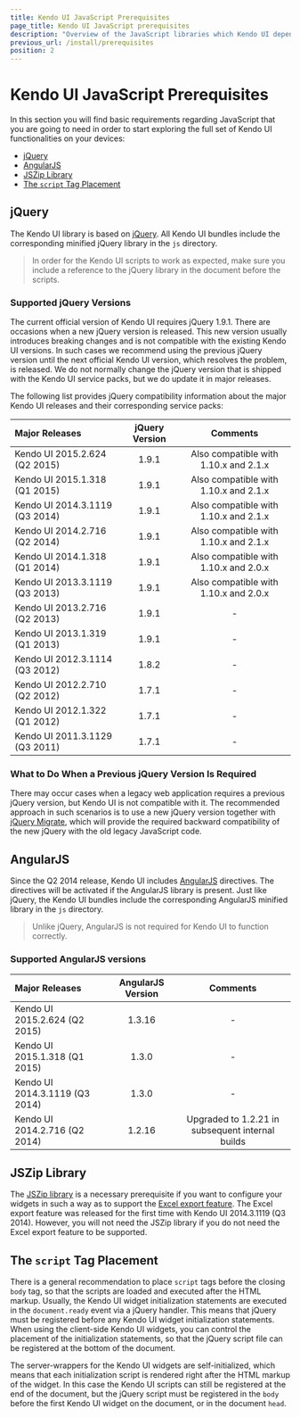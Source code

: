 ```yaml
---
title: Kendo UI JavaScript Prerequisites
page_title: Kendo UI JavaScript prerequisites
description: "Overview of the JavaScript libraries which Kendo UI depends on"
previous_url: /install/prerequisites
position: 2
---
```


# Kendo UI JavaScript Prerequisites

In this section you will find basic requirements regarding JavaScript that you are going to need in order to start exploring the full set of Kendo UI functionalities on your devices:  

* [jQuery](http://docs.telerik.com/kendo-ui/install/prerequisites#jquery)
* [AngularJS](http://docs.telerik.com/kendo-ui/install/prerequisites#angularjs)
* [JSZip Library](http://docs.telerik.com/kendo-ui/install/prerequisites#jszip-library) 
* [The `script` Tag Placement](http://docs.telerik.com/kendo-ui/install/prerequisites#the-script-tag-placement)

## jQuery

The Kendo UI library is based on [jQuery](http://jquery.com/). All Kendo UI bundles include the corresponding minified jQuery library in the `js` directory.

> In order for the Kendo UI scripts to work as expected, make sure you include a reference to the jQuery library in the document before the scripts.

### Supported jQuery Versions

The current official version of Kendo UI requires jQuery 1.9.1. There are occasions when a new jQuery version is released. This new version usually introduces breaking changes and is not compatible with the existing Kendo UI versions. In such cases we recommend using the previous jQuery version until the next official Kendo UI version, which resolves the problem, is released. We do not normally change the jQuery version that is shipped with the Kendo UI service packs, but we do update it in major releases.

The following list provides jQuery compatibility information about the major Kendo UI releases and their corresponding service packs:

| Major Releases				| jQuery Version	| Comments								|
| :---------------------------- | :---------------: | :-----------------------------------: |  
| Kendo UI 2015.2.624 (Q2 2015)	| 1.9.1				| Also compatible with 1.10.x and 2.1.x	|
| Kendo UI 2015.1.318 (Q1 2015)	| 1.9.1				| Also compatible with 1.10.x and 2.1.x	|
| Kendo UI 2014.3.1119 (Q3 2014)| 1.9.1				| Also compatible with 1.10.x and 2.1.x	|
| Kendo UI 2014.2.716 (Q2 2014)	| 1.9.1				| Also compatible with 1.10.x and 2.1.x	|
| Kendo UI 2014.1.318 (Q1 2014)	| 1.9.1				| Also compatible with 1.10.x and 2.0.x	|
| Kendo UI 2013.3.1119 (Q3 2013)| 1.9.1				| Also compatible with 1.10.x and 2.0.x	|
| Kendo UI 2013.2.716 (Q2 2013)	| 1.9.1				| -										|
| Kendo UI 2013.1.319 (Q1 2013)	| 1.9.1				| -										|
| Kendo UI 2012.3.1114 (Q3 2012)| 1.8.2				| -										|
| Kendo UI 2012.2.710 (Q2 2012)	| 1.7.1				| -										|
| Kendo UI 2012.1.322 (Q1 2012)	| 1.7.1				| -										|
| Kendo UI 2011.3.1129 (Q3 2011)| 1.7.1				| -										|

### What to Do When a Previous jQuery Version Is Required

There may occur cases when a legacy web application requires a previous jQuery version, but Kendo UI is not compatible with it. The recommended approach in such scenarios is to use a new jQuery version together with [jQuery Migrate](https://github.com/jquery/jquery-migrate/), which will provide the required backward compatibility of the new jQuery with the old legacy JavaScript code.

## AngularJS

Since the Q2 2014 release, Kendo UI includes [AngularJS](http://angularjs.org/) directives. The directives will be activated if the AngularJS library is present. Just like jQuery, the Kendo UI bundles include the corresponding AngularJS minified library in the `js` directory.

> Unlike jQuery, AngularJS is not required for Kendo UI to function correctly.

### Supported AngularJS versions


| Major Releases				| AngularJS Version	| Comments									|
| :---------------------------- | :---------------: | :---------------------------------------: |  
| Kendo UI 2015.2.624 (Q2 2015)	| 1.3.16			| -											|
| Kendo UI 2015.1.318 (Q1 2015)	| 1.3.0				| -											|
| Kendo UI 2014.3.1119 (Q3 2014)| 1.3.0				| -											|
| Kendo UI 2014.2.716 (Q2 2014)	| 1.2.16			| Upgraded to 1.2.21 in subsequent internal builds |

## JSZip Library

The [JSZip library](https://stuk.github.io/jszip/) is a necessary prerequisite if you want to configure your widgets in such a way as to support the [Excel export feature](http://docs.telerik.com/kendo-ui/framework/excel/introduction). The Excel export feature was released for the first time with Kendo UI 2014.3.1119 (Q3 2014). However, you will not need the JSZip library if you do not need the Excel export feature to be supported.

## The `script` Tag Placement

There is a general recommendation to place `script` tags before the closing `body` tag, so that the scripts are loaded and executed after the HTML markup. Usually, the Kendo UI widget
initialization statements are executed in the `document.ready` event via a jQuery handler. This means that jQuery must be registered before any Kendo UI widget initialization statements. When using the client-side Kendo UI widgets, you can control the placement of the initialization statements, so that the jQuery script file can be registered at the bottom of the document.

The server-wrappers for the Kendo UI widgets are self-initialized, which means that each initialization script is rendered right after the HTML markup of the widget. In this case the Kendo UI scripts can still be registered at the end of the document, but the jQuery script must be registered in the `body` before the first Kendo UI widget on the document, or in the document `head`.
